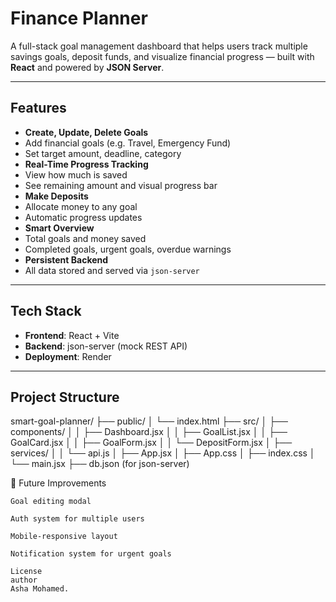 # Finance Planner

A full-stack goal management dashboard that helps users track multiple savings goals, deposit funds, and visualize financial progress — built with **React** and powered by **JSON Server**.

---

## Features

-  **Create, Update, Delete Goals**
  - Add financial goals (e.g. Travel, Emergency Fund)
  - Set target amount, deadline, category
-  **Real-Time Progress Tracking**
  - View how much is saved
  - See remaining amount and visual progress bar
-  **Make Deposits**
  - Allocate money to any goal
  - Automatic progress updates
-  **Smart Overview**
  - Total goals and money saved
  - Completed goals, urgent goals, overdue warnings
-  **Persistent Backend**
  - All data stored and served via `json-server`

---

##  Tech Stack

- **Frontend**: React + Vite
- **Backend**: json-server (mock REST API)
- **Deployment**: Render

---

##  Project Structure
smart-goal-planner/
├── public/
│ └── index.html
├── src/
│ ├── components/
│ │ ├── Dashboard.jsx
│ │ ├── GoalList.jsx
│ │ ├── GoalCard.jsx
│ │ ├── GoalForm.jsx
│ │ └── DepositForm.jsx
│ ├── services/
│ │ └── api.js
│ ├── App.jsx
│ ├── App.css
│ ├── index.css
│ └── main.jsx
├── db.json (for json-server)

📌 Future Improvements

    Goal editing modal

    Auth system for multiple users

    Mobile-responsive layout

    Notification system for urgent goals

    License
    author
    Asha Mohamed.

